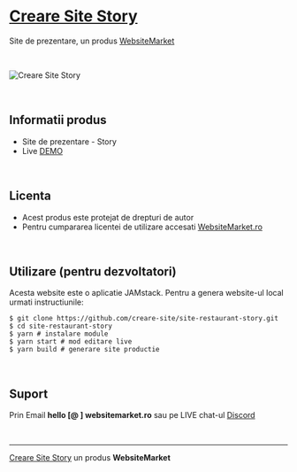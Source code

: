 # [Creare Site Story](https://site-restaurant-story.websitemarket.ro/)

Site de prezentare, un produs [WebsiteMarket](https://websitemarket.ro)

<br />

![Creare Site Story](https://raw.githubusercontent.com/creare-site/static/master/produse/site-restaurant-story-intro.gif)

<br />

## Informatii produs

- Site de prezentare - Story
- Live [DEMO](https://site-restaurant-story.websitemarket.ro)
 
<br />

## Licenta

- Acest produs este protejat de drepturi de autor
- Pentru cumpararea licentei de utilizare accesati [WebsiteMarket.ro](https://websitemarket.ro) 

<br />

## Utilizare (pentru dezvoltatori)

Acesta website este o aplicatie JAMstack. Pentru a genera website-ul local urmati instructiunile:

```
$ git clone https://github.com/creare-site/site-restaurant-story.git
$ cd site-restaurant-story
$ yarn # instalare module
$ yarn start # mod editare live
$ yarn build # generare site productie
```

<br />

## Suport

Prin Email **hello [@ ] websitemarket.ro** sau pe LIVE chat-ul [Discord](https://discord.gg/MFRQmAk)

<br />

---
[Creare Site Story](https://site-restaurant-story.websitemarket.ro/) un produs **WebsiteMarket**
